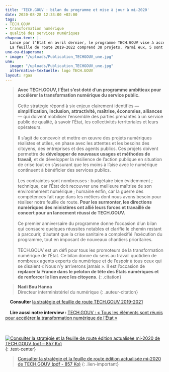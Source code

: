 ```yaml
---
title: 'TECH.GOUV : bilan du programme et mise à jour à mi-2020'
date: 2020-08-28 12:33:00 +02:00
tags:
- TECH.GOUV
- transformation numérique
- qualité des services numériques
chapeau-text: |-
  Lancé par l’État en avril dernier, le programme TECH.GOUV vise à accélérer la transformation numérique du service public. ????
  La feuille de route 2019-2022 comprend 38 projets. Parmi eux, 5 sont désormais achevés et 3 nouveaux font leur entrée en 2020.
une-ou-diaporama:
- image: "/uploads/Publication_TECHGOUV_une.jpg"
une:
  image: "/uploads/Publication_TECHGOUV_une.jpg"
  alternative-textuelle: logo TECH.GOUV
layout: rgaa
---
```


> **Avec TECH.GOUV, l’État s’est doté d’un programme ambitieux pour accélérer la transformation numérique du service public.**
> <br>
> <br>
> Cette stratégie répond à six enjeux clairement identifiés **— simplification, inclusion, attractivité, maîtrise, économies, alliances —** qui doivent mobiliser l’ensemble des parties prenantes à un service public de qualité, à savoir l’État, les collectivités territoriales et leurs opérateurs.
> <br>
> <br>
> Il s’agit de concevoir et mettre en œuvre des projets numériques réalistes et utiles, en phase avec les attentes et les besoins des citoyens, des entreprises et des agents publics. Ces projets doivent permettre de **développer de nouveaux usages et méthodes de travail,** et de développer la résilience de l’action publique en situation de crise tout en s’assurant que les moins à l’aise avec le numérique continuent à bénéficier des services publics.
> <br>
> <br>
> Les contraintes sont nombreuses : budgétaire bien évidemment ; technique, car l’État doit recouvrer une meilleure maîtrise de son environnement numérique ; humaine enfin, car la guerre des compétences fait rage dans les métiers dont nous avons besoin pour réaliser notre feuille de route. **Pour les surmonter, les directions numériques des ministères ont allié leurs forces et travaillé de concert pour un lancement réussi de TECH.GOUV.**
> <br>
> <br>
> Ce premier anniversaire du programme donne l’occasion d’un bilan qui consacre quelques réussites notables et clarifie le chemin restant à parcourir, d’autant que la crise sanitaire a complexifié l’exécution du programme, tout en imposant de nouveaux chantiers prioritaires.
> <br>
> <br>
> TECH.GOUV est un défi pour tous les promoteurs de la transformation numérique de l’État. Ce bilan donne du sens au travail quotidien de nombreux agents experts du numérique et de l’espoir à tous ceux qui se disaient « Nous n’y arriverons jamais ». Il est l’occasion de **replacer la France dans le peloton de tête des États numériques et de renforcer le lien avec les citoyens**.
{: .citation}

> **Nadi Bou Hanna**
> <br>Directeur interministériel du numérique
{: .auteur-citation}

<div style="text-indent: 15px;"><b>Consulter </b><a href="/publications/tech-gouv-strategie-et-feuille-de-route-2019-2021/">la stratégie et feuille de route TECH.GOUV 2019-2021</a></div>
<br>

<div style="text-indent: 15px;"><b>Lire aussi notre interview : </b><a href="/actualites/tech-gouv-interview-nadi-bou-hanna/">TECH.GOUV : « Tous les éléments sont réunis pour accélérer la transformation numérique de l’État »</a></div>
<br>
<br>

[![Consulter la stratégie et la feuille de route édition actualisée mi-2020 de TECH.GOUV (pdf – 857 Ko)](/uploads/capture-plaquette-TECH-couv.png)](/uploads/20200827_Plaquette_Techgouv_DINUM.pdf "Consulter la stratégie et la feuille de route édition actualisée mi-2020 de TECH.GOUV (pdf – 857 Ko)")
{: .text-center}
> [Consulter la stratégie et la feuille de route édition actualisée mi-2020 de TECH.GOUV (pdf - 857&nbsp;Ko)](/uploads/20200827_Plaquette_Techgouv_DINUM.pdf)
{: .lien-important}

<br>